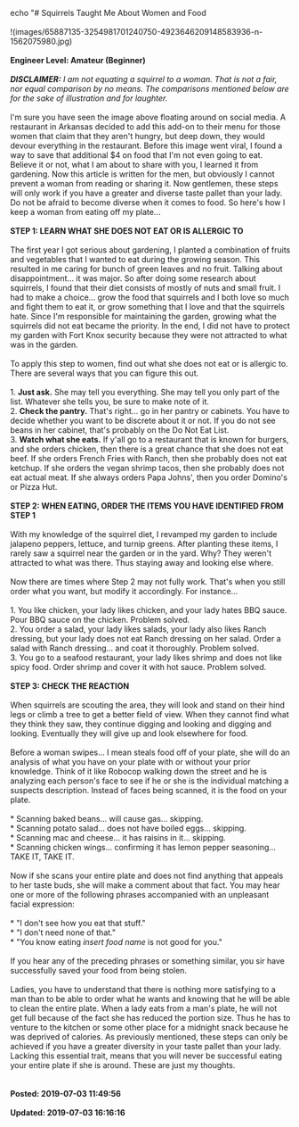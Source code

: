 echo "# Squirrels Taught Me About Women and Food<br /><br />!(images/65887135-3254981701240750-4923646209148583936-n-1562075980.jpg)<br /><br />**Engineer Level: Amateur (Beginner)**<br /><br />***DISCLAIMER:** I am not equating a squirrel to a woman. That is not a fair, nor equal comparison by no means. The comparisons mentioned below are for the sake of illustration and for laughter.*<br /><br />I'm sure you have seen the image above floating around on social media.  A restaurant in Arkansas decided to add this add-on to their menu for those women that claim that they aren't hungry, but deep down, they would devour everything in the restaurant. Before this image went viral, I found a way to save that additional $4 on food that I'm not even going to eat. Believe it or not, what I am about to share with you, I learned it from gardening.  Now this article is written for the men, but obviously I cannot prevent a woman from reading or sharing it.  Now gentlemen, these steps will only work if you have a greater and diverse taste pallet than your lady. Do not be afraid to become diverse when it comes to food. So here's how I keep a woman from eating off my plate...<br /><br />**STEP 1: LEARN WHAT SHE DOES NOT EAT OR IS ALLERGIC TO**<br /><br />The first year I got serious about gardening, I planted a combination of fruits and vegetables that I wanted to eat during the growing season.  This resulted in me caring for bunch of green leaves and no fruit. Talking about disappointment... it was major.   So after doing some research about squirrels, I found that their diet consists of mostly of nuts and small fruit. I had to make a choice... grow the food that squirrels and I both love so much and fight them to eat it, or grow something that I love and that the squirrels hate. Since I'm responsible for maintaining the garden, growing what the squirrels did not eat became the priority. In the end, I did not have to protect my garden with Fort Knox security because they were not attracted to what was in the garden. <br /><br />To apply this step to women, find out what she does not eat or is allergic to. There are several ways that you can figure this out. <br /><br />1. **Just ask.** She may tell you everything. She may tell you only part of the list. Whatever she tells you, be sure to make note of it. <br />2. **Check the pantry.** That's right... go in her pantry or cabinets. You have to decide whether you want to be discrete about it or not. If you do not see beans in her cabinet, that's probably on the Do Not Eat List. <br />3. **Watch what she eats.** If y'all go to a restaurant that is known for burgers, and she orders chicken, then there is a great chance that she does not eat beef. If she orders French Fries with Ranch, then she probably does not eat ketchup. If she orders the vegan shrimp tacos, then she probably does not eat actual meat. If she always orders Papa Johns', then you order Domino's or Pizza Hut.<br /><br />**STEP 2: WHEN EATING, ORDER THE ITEMS YOU HAVE IDENTIFIED FROM STEP 1**<br /><br />With my knowledge of the squirrel diet, I revamped my garden to include jalapeno peppers, lettuce, and turnip greens. After planting these items, I rarely saw a squirrel near the garden or in the yard. Why? They weren't attracted to what was there.  Thus staying away and looking else where. <br /><br />Now there are times where Step 2 may not fully work. That's when you still order what you want, but modify it accordingly. For instance...<br /><br />1. You like chicken, your lady likes chicken, and your lady hates BBQ sauce. Pour BBQ sauce on the chicken. Problem solved.  <br />2. You order a salad, your lady likes salads, your lady also likes Ranch dressing, but your lady does not eat Ranch dressing on her salad. Order a salad with Ranch dressing... and coat it thoroughly. Problem solved.<br />3. You go to a seafood restaurant, your lady likes shrimp and does not like spicy food. Order shrimp and cover it with hot sauce. Problem solved.<br /><br />**STEP 3: CHECK THE REACTION**<br /><br />When squirrels are scouting the area, they will look and stand on their hind legs or climb a tree to get a better field of view. When they cannot find what they think they saw, they continue digging and looking and digging and looking. Eventually they will give up and look elsewhere for food. <br /><br />Before a woman swipes... I mean steals food off of your plate, she will do an analysis of what you have on your plate with or without your prior knowledge. Think of it like Robocop walking down the street and he is analyzing each person's face to see if he or she is the individual matching a suspects description. Instead of faces being scanned, it is the food on your plate.<br /><br />* Scanning baked beans... will cause gas... skipping. <br />* Scanning potato salad... does not have boiled eggs... skipping. <br />* Scanning mac and cheese... it has raisins in it... skipping. <br />* Scanning chicken wings... confirming it has lemon pepper seasoning... TAKE IT, TAKE IT. <br /><br />Now if she scans your entire plate and does not find anything that appeals to her taste buds, she will make a comment about that fact. You may hear one or more of the following phrases accompanied with an unpleasant facial expression: <br /><br />* "I don't see how you eat that stuff."<br />* "I don't need none of that."<br />* "You know eating *insert food name* is not good for you." <br /><br />If you hear any of the preceding phrases or something similar, you sir have successfully saved your food from being stolen. <br /><br />Ladies, you have to understand that there is nothing more satisfying to a man than to be able to order what he wants and knowing that he will be able to clean the entire plate. When a lady eats from a man's plate, he will not get full because of the fact she has reduced the portion size.  Thus he has to venture to the kitchen or some other place for a midnight snack because he was deprived of calories. As previously mentioned, these steps can only be achieved if you have a greater diversity in your taste pallet than your lady. Lacking this essential trait, means that you will never be successful eating your entire plate if she is around. These are just my thoughts.<br /><br /><br />**Posted: 2019-07-03 11:49:56**<br /><br />**Updated: 2019-07-03 16:16:16**<br /><br />
